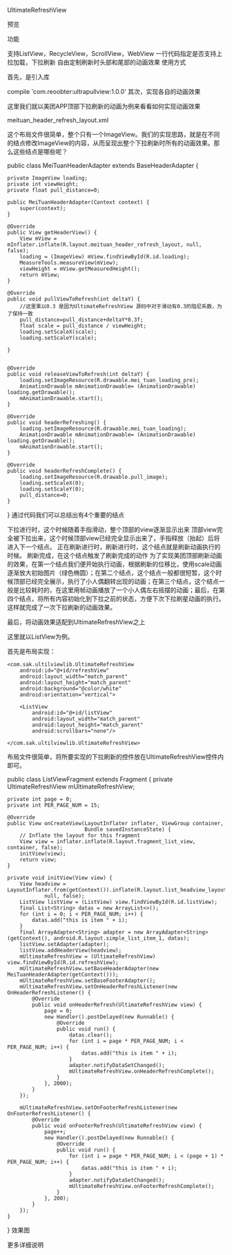 UltimateRefreshView

预览



功能

支持ListView，RecycleView，ScrollView，WebView
一行代码指定是否支持上拉加载，下拉刷新
自由定制刷新时头部和尾部的动画效果
使用方式

首先，是引入库

compile 'com.reoobter:ultrapullview:1.0.0'
其次，实现各自的动画效果

这里我们就以美团APP顶部下拉刷新的动画为例来看看如何实现动画效果

meituan_header_refresh_layout.xml

<?xml version="1.0" encoding="utf-8"?>
<LinearLayout xmlns:android="http://schemas.android.com/apk/res/android"
              android:layout_width="match_parent"
              android:layout_height="wrap_content"
              android:gravity="center"
              android:background="@color/white"
              android:orientation="vertical">
    <ImageView
        android:id="@+id/loading"
        android:layout_width="50dp"
        android:layout_height="50dp"
        android:layout_margin="10dp"
        android:scaleX="0"
        android:scaleY="0"
        android:src="@drawable/pull_image"/>
</LinearLayout>
这个布局文件很简单，整个只有一个ImageView。我们的实现思路，就是在不同的结点修改ImageView的内容，从而呈现出整个下拉刷新时所有的动画效果。那么这些结点是哪些呢？

public class MeiTuanHeaderAdapter extends BaseHeaderAdapter {

    private ImageView loading;
    private int viewHeight;
    private float pull_distance=0;

    public MeiTuanHeaderAdapter(Context context) {
        super(context);
    }

    @Override
    public View getHeaderView() {
        View mView = mInflater.inflate(R.layout.meituan_header_refresh_layout, null, false);
        loading = (ImageView) mView.findViewById(R.id.loading);
        MeasureTools.measureView(mView);
        viewHeight = mView.getMeasuredHeight();
        return mView;
    }

    @Override
    public void pullViewToRefresh(int deltaY) {
        //这里乘以0.3 是因为UltimateRefreshView 源码中对于滑动有0.3的阻尼系数，为了保持一致
        pull_distance=pull_distance+deltaY*0.3f;
        float scale = pull_distance / viewHeight;
        loading.setScaleX(scale);
        loading.setScaleY(scale);

    }


    @Override
    public void releaseViewToRefresh(int deltaY) {
        loading.setImageResource(R.drawable.mei_tuan_loading_pre);
        AnimationDrawable mAnimationDrawable= (AnimationDrawable) loading.getDrawable();
        mAnimationDrawable.start();
    }

    @Override
    public void headerRefreshing() {
        loading.setImageResource(R.drawable.mei_tuan_loading);
        AnimationDrawable mAnimationDrawable= (AnimationDrawable) loading.getDrawable();
        mAnimationDrawable.start();
    }

    @Override
    public void headerRefreshComplete() {
        loading.setImageResource(R.drawable.pull_image);
        loading.setScaleX(0);
        loading.setScaleY(0);
        pull_distance=0;
    }
}
通过代码我们可以总结出有4个重要的结点

下拉进行时，这个时候随着手指滑动，整个顶部的view逐渐显示出来
顶部view完全被下拉出来，这个时候顶部view已经完全显示出来了，手指释放（抬起）后将进入下一个结点。
正在刷新进行时，刷新进行时，这个结点就是刷新动画执行的时候。
刷新完成，在这个结点触发了刷新完成的动作
为了实现美团顶部刷新动画的效果，在第一个结点我们便开始执行动画，根据刷新的位移比，使用scale动画逐渐放大初始图片（绿色椭圆）；在第二个结点，这个结点一般都很短暂，这个时候顶部已经完全展示，执行了小人偶翻转出现的动画；在第三个结点，这个结点一般是比较耗时的，在这里用帧动画播放了一个小人偶左右摇摆的动画；最后，在第四个结点，将所有内容初始化到下拉之前的状态，方便下次下拉刷星动画的执行。这样就完成了一次下拉刷新的动画效果。

最后，将动画效果适配到UltimateRefreshView之上

这里就以ListView为例。

首先是布局实现：

<FrameLayout xmlns:android="http://schemas.android.com/apk/res/android"
             xmlns:tools="http://schemas.android.com/tools"
             android:layout_width="match_parent"
             android:layout_height="match_parent"
             android:background="@color/white"
             tools:context=".subfragment.ListViewFragment"
    >

    <com.sak.ultilviewlib.UltimateRefreshView
        android:id="@+id/refreshView"
        android:layout_width="match_parent"
        android:layout_height="match_parent"
        android:background="@color/white"
        android:orientation="vertical">

        <ListView
            android:id="@+id/listView"
            android:layout_width="match_parent"
            android:layout_height="match_parent"
            android:scrollbars="none"/>

    </com.sak.ultilviewlib.UltimateRefreshView>

</FrameLayout>
布局文件很简单，将所要实现的下拉刷新的控件放在UltimateRefreshView控件内即可。

public class ListViewFragment extends Fragment {
    private UltimateRefreshView mUltimateRefreshView;

    private int page = 0;
    private int PER_PAGE_NUM = 15;

    @Override
    public View onCreateView(LayoutInflater inflater, ViewGroup container,
                             Bundle savedInstanceState) {
        // Inflate the layout for this fragment
        View view = inflater.inflate(R.layout.fragment_list_view, container, false);
        initView(view);
        return view;
    }

    private void initView(View view) {
        View headview = LayoutInflater.from(getContext()).inflate(R.layout.list_headview_layout,
                null, false);
        ListView listView = (ListView) view.findViewById(R.id.listView);
        final List<String> datas = new ArrayList<>();
        for (int i = 0; i < PER_PAGE_NUM; i++) {
            datas.add("this is item " + i);
        }
        final ArrayAdapter<String> adapter = new ArrayAdapter<String>(getContext(), android.R.layout.simple_list_item_1, datas);
        listView.setAdapter(adapter);
        listView.addHeaderView(headview);
        mUltimateRefreshView = (UltimateRefreshView) view.findViewById(R.id.refreshView);
        mUltimateRefreshView.setBaseHeaderAdapter(new MeiTuanHeaderAdapter(getContext()));
        mUltimateRefreshView.setBaseFooterAdapter();
        mUltimateRefreshView.setOnHeaderRefreshListener(new OnHeaderRefreshListener() {
            @Override
            public void onHeaderRefresh(UltimateRefreshView view) {
                page = 0;
                new Handler().postDelayed(new Runnable() {
                    @Override
                    public void run() {
                        datas.clear();
                        for (int i = page * PER_PAGE_NUM; i < PER_PAGE_NUM; i++) {
                            datas.add("this is item " + i);
                        }
                        adapter.notifyDataSetChanged();
                        mUltimateRefreshView.onHeaderRefreshComplete();
                    }
                }, 2000);
            }
        });

        mUltimateRefreshView.setOnFooterRefreshListener(new OnFooterRefreshListener() {
            @Override
            public void onFooterRefresh(UltimateRefreshView view) {
                page++;
                new Handler().postDelayed(new Runnable() {
                    @Override
                    public void run() {
                        for (int i = page * PER_PAGE_NUM; i < (page + 1) * PER_PAGE_NUM; i++) {
                            datas.add("this is item " + i);
                        }
                        adapter.notifyDataSetChanged();
                        mUltimateRefreshView.onFooterRefreshComplete();
                    }
                }, 200);
            }
        });
    }

}
效果图











更多详细说明
